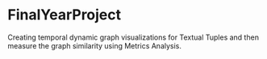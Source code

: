 # FinalYearProject
Creating temporal dynamic graph visualizations for Textual Tuples and then measure the graph similarity using Metrics Analysis.
